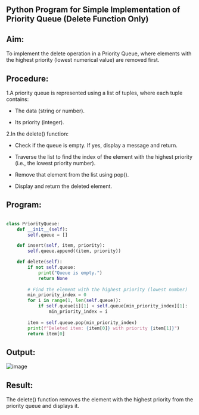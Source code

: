 ## Python Program for Simple Implementation of Priority Queue (Delete Function Only)

## Aim:
To implement the delete operation in a Priority Queue, where elements with the highest priority (lowest numerical value) are removed first.

## Procedure:

1.A priority queue is represented using a list of tuples, where each tuple contains:

  * The data (string or number).
  
  * Its priority (integer).

2.In the delete() function:

  * Check if the queue is empty. If yes, display a message and return.
  
  * Traverse the list to find the index of the element with the highest priority (i.e., the lowest priority number).
  
  * Remove that element from the list using pop().
  
  * Display and return the deleted element.

## Program:

```python

class PriorityQueue:
    def __init__(self):
        self.queue = []

    def insert(self, item, priority):
        self.queue.append((item, priority))

    def delete(self):
        if not self.queue:
            print("Queue is empty.")
            return None
        
        # Find the element with the highest priority (lowest number)
        min_priority_index = 0
        for i in range(1, len(self.queue)):
            if self.queue[i][1] < self.queue[min_priority_index][1]:
                min_priority_index = i
        
        item = self.queue.pop(min_priority_index)
        print(f"Deleted item: {item[0]} with priority {item[1]}")
        return item[0]
```
## Output:
![image](https://github.com/user-attachments/assets/6ad489c7-6a72-40a3-a535-a1364264be3e)

## Result:
The delete() function removes the element with the highest priority from the priority queue and displays it.

